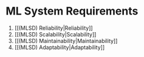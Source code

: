 # ML System Requirements
1. [[(MLSD) Reliability|Reliability]]
2. [[(MLSD) Scalability|Scalability]]
3. [[(MLSD) Maintainability|Maintainability]]
4. [[(MLSD) Adaptability|Adaptability]]
